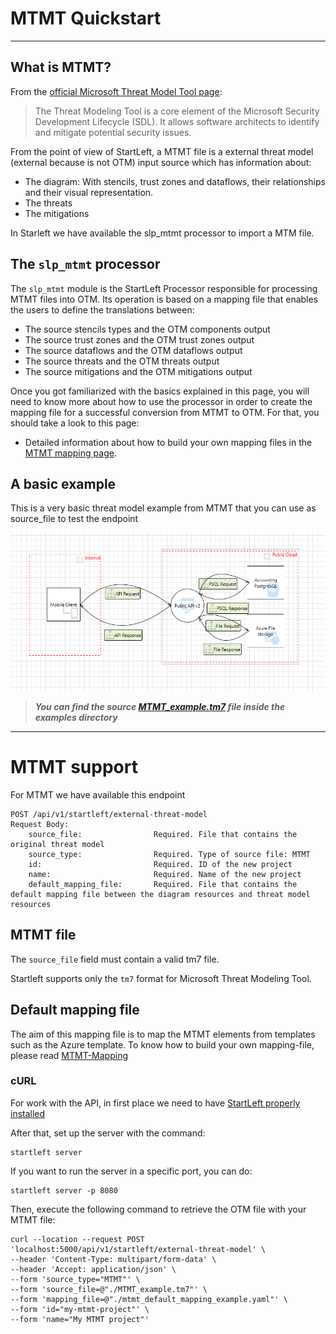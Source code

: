 # MTMT Quickstart

---
## What is MTMT?
From the [official Microsoft Threat Model Tool page](https://learn.microsoft.com/en-us/azure/security/develop/threat-modeling-tool):
> The Threat Modeling Tool is a core element of the Microsoft Security Development Lifecycle (SDL). 
> It allows software architects to identify and mitigate potential security issues.

From the point of view of StartLeft, a MTMT file is a external threat model (external because is not OTM) input source
which has information about:
 - The diagram: With stencils, trust zones and dataflows, their relationships and their visual representation.
 - The threats
 - The mitigations

In Starleft we have available the slp_mtmt processor to import a MTM file.

## The `slp_mtmt` processor
The `slp_mtmt` module is the StartLeft Processor responsible for processing MTMT files into OTM. Its operation is based
on a mapping file that enables the users to define the translations between:
- The source stencils types and the OTM components output
- The source trust zones and the OTM trust zones output
- The source dataflows and the OTM dataflows output
- The source threats and the OTM threats output
- The source mitigations and the OTM mitigations output



Once you got familiarized with the basics explained in this page, you will need to know more about how to use the
processor in order to create the mapping file for a successful conversion from MTMT to OTM. 
For that, you should take a look to this page:
* Detailed information about how to build your own mapping files in the
  [MTMT mapping page](MTMT-Mapping.md).

## A basic example
This is a very basic threat model example from MTMT that you can use as source_file to test the endpoint

![](img/MTMT_example.png)

>***You can find the source 
> [MTMT_example.tm7](https://github.com/iriusrisk/startleft/tree/feature/OPT-479/examples/mtmt/MTMT_example.tm7) 
> file inside the examples directory***

---
# MTMT support
For MTMT we have available this endpoint
```
POST /api/v1/startleft/external-threat-model
Request Body:
    source_file:                Required. File that contains the original threat model
    source_type:                Required. Type of source file: MTMT
    id:                         Required. ID of the new project
    name:                       Required. Name of the new project
    default_mapping_file:       Required. File that contains the default mapping file between the diagram resources and threat model resources
```

## MTMT file
The `source_file` field must contain a valid tm7 file.

Startleft supports only the `tm7` format for Microsoft Threat Modeling Tool. 


## Default mapping file
The aim of this mapping file is to map the MTMT elements from templates such as the Azure template.
To know how to build your own mapping-file, please read [MTMT-Mapping](MTMT-Mapping.md)


### cURL
For work with the API, in first place we need to have [StartLeft properly installed](../../../Quickstart-Guide-for-Beginners.md)

After that, set up the server with the command:
```shell
startleft server
```

If you want to run the server in a specific port, you can do:
```shell
startleft server -p 8080
```


Then, execute the following command to retrieve the OTM file with your MTMT file:
```shell
curl --location --request POST 'localhost:5000/api/v1/startleft/external-threat-model' \
--header 'Content-Type: multipart/form-data' \
--header 'Accept: application/json' \
--form 'source_type="MTMT"' \
--form 'source_file=@"./MTMT_example.tm7"' \
--form 'mapping_file=@"./mtmt_default_mapping_example.yaml"' \
--form 'id="my-mtmt-project"' \
--form 'name="My MTMT project"'
```
